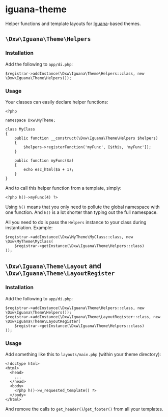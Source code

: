 # iguana-theme

Helper functions and template layouts for [Iguana](https://github.com/dxw/iguana)-based themes.

## `\Dxw\Iguana\Theme\Helpers`

### Installation

Add the following to `app/di.php`:

```
$registrar->addInstance(\Dxw\Iguana\Theme\Helpers::class, new \Dxw\Iguana\Theme\Helpers());
```

### Usage

Your classes can easily declare helper functions:

```
<?php

namespace Dxw\MyTheme;

class MyClass
{
    public function __construct(\Dxw\Iguana\Theme\Helpers $helpers)
    {
        $helpers->registerFunction('myFunc', [$this, 'myFunc']);
    }

    public function myFunc($a)
    {
        echo esc_html($a + 1);
    }
}
```

And to call this helper function from a template, simply:

```
<?php h()->myFunc(4) ?>
```

Using `h()` means that you only need to pollute the global namespace with one function. And `h()` is a lot shorter than typing out the full namespace.

All you need to do is pass the `Helpers` instance to your class during instantiation. Example:

```
$registrar->addInstance(\Dxw\MyTheme\MyClass::class, new \Dxw\MyTheme\MyClass(
    $registrar->getInstance(\Dxw\Iguana\Theme\Helpers::class)
));
```

## `\Dxw\Iguana\Theme\Layout` and `\Dxw\Iguana\Theme\LayoutRegister`

### Installation

Add the following to `app/di.php`:

```
$registrar->addInstance(\Dxw\Iguana\Theme\Helpers::class, new \Dxw\Iguana\Theme\Helpers());
$registrar->addInstance(\Dxw\Iguana\Theme\LayoutRegister::class, new \Dxw\Iguana\Theme\LayoutRegister(
    $registrar->getInstance(\Dxw\Iguana\Theme\Helpers::class)
));
```

### Usage

Add something like this to `layouts/main.php` (within your theme directory):

```
<!doctype html>
<html>
  <head>
    ...
  </head>
  <body>
    <?php h()->w_requested_template() ?>
  </body>
</html>
```

And remove the calls to `get_header()`/`get_footer()` from all your templates.
